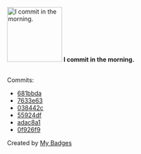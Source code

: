 <img src="https://my-badges.github.io/my-badges/morning-commits.png" alt="I commit in the morning." title="I commit in the morning." width="128">
<strong>I commit in the morning.</strong>
<br><br>

Commits:

- <a href="https://github.com/VatsalSy/EVP-pendant-drop/commit/681bbdaaa5ecf6650a18dadf2ee8dcf87eaa3ea7">681bbda</a>
- <a href="https://github.com/VatsalSy/EVP-pendant-drop/commit/7633e63ce4b13160f0c089b4981fe91c6cb3cd5b">7633e63</a>
- <a href="https://github.com/VatsalSy/Coalescence-bubble-symmetric/commit/038442ca1b6d45be717c31d9b66ac74a60ee2cdc">038442c</a>
- <a href="https://github.com/VatsalSy/Coalescence-bubble-symmetric/commit/55924df2a21e1020ac863cd4f9fafdf91d4faf16">55924df</a>
- <a href="https://github.com/VatsalSy/Bursting-Bubble-In-a-Viscoplastic-Medium/commit/adac8a1fe53dc0c052203653a47c988cc72df1be">adac8a1</a>
- <a href="https://github.com/VatsalSy/Bursting-Bubble-In-a-Viscoplastic-Medium/commit/0f926f9b91cd6c96878009a159d4d7bc2c8f1ea6">0f926f9</a>


Created by <a href="https://github.com/my-badges/my-badges">My Badges</a>